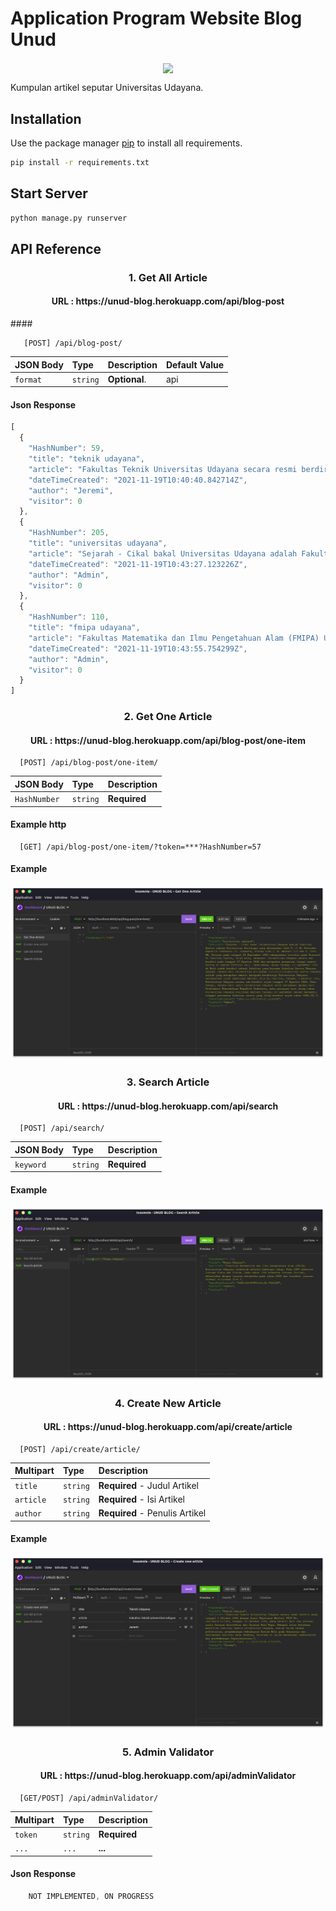 # Application Program Website Blog Unud
<p align="center"><img align="center" src="https://upload.wikimedia.org/wikipedia/id/2/2d/Logo-unud-baru.png"></p>
Kumpulan artikel seputar Universitas Udayana.


## Installation

Use the package manager [pip](https://pip.pypa.io/en/stable/) to install all requirements.

```bash
pip install -r requirements.txt
```

## Start Server

```bash
python manage.py runserver
```

## API Reference
<h3 align="center">1. Get All Article</h3>
<h4 align="center">URL : https://unud-blog.herokuapp.com/api/blog-post </h4>
#### 

```http
   [POST] /api/blog-post/
```


| JSON Body | Type     | Description                |Default Value|
| :-------- | :------- | :------------------------- |:------|
| `format`| `string` | **Optional**.  |api|

#### Json Response

```javascript
[
  {
    "HashNumber": 59,
    "title": "teknik udayana",
    "article": "Fakultas Teknik Universitas Udayana secara resmi berdiri pada tanggal 1 Oktober 1965 dengan Surat Keputusan Menteri PTIP No. 248/Sek/P.U/1965, tanggal 20 Oktober 1965, yang terdiri dari dua jurusan yaitu Jurusan Arsitektur dan Jurusan Seni Rupa. Sebagai latar belakang pendirian Fakultas Teknik Universitas Udayana, adalah dalam rangka pelestarian, pengembangan kebudayaan Daerah Bali pada khususnya dan kebudayaan nasional pada umumnya, terutama di dalam menghadapi pembangunan dan perkembangan kepariwisataan.",
    "dateTimeCreated": "2021-11-19T10:40:40.842714Z",
    "author": "Jeremi",
    "visitor": 0
  },
  {
    "HashNumber": 205,
    "title": "universitas udayana",
    "article": "Sejarah - Cikal bakal Universitas Udayana adalah Fakultas Sastra cabang Universitas Airlangga yang diresmikan oleh P. J. M. Presiden Republik Indonesia Ir. Soekarno, dibuka oleh J. M. Menteri P.P dan K. Prof. DR. Priyono pada tanggal 29 September 1958 sebagaimana tertulis pada Prasasti di Fakultas Sastra, Jalan Nias, Denpasar. Universitas Udayana secara sah berdiri pada tanggal 17 Agustus 1962 dan merupakan perguruan tinggi negeri tertua di daerah Provinsi Bali. Sebelumnya, sejak tanggal 29 September 1958 di Bali sudah berdiri sebuah fakultas yang bernama fakultas Sastra Udayana sebagai cabang dari Universitas Airlangga.\\r\\n\\r\\nFakultas Sastra Udayana inilah yang merupakan embrio daripada berdirinya Universitas Udayana. Berdasarkan Surat Keputusan Menteri PTIP No.104/1962, tanggal 9 Agustus 1962, Universitas Udayana secara sah berdiri sejak tanggal 17 Agustus 1962. Akan tetapi, karena hari lahir Universitas Udayana jatuh bersamaan dengan hari Proklamasi Kemerdekaan Republik Indonesia, maka perayaan hari ulang tahun Universitas Udayana dialihkan menjadi tanggal 29 September dengan mengambil tanggal peresmian fakultas sastra yang telah berdiri sejak tahun 1958.[8].",
    "dateTimeCreated": "2021-11-19T10:43:27.123226Z",
    "author": "Admin",
    "visitor": 0
  },
  {
    "HashNumber": 110,
    "title": "fmipa udayana",
    "article": "Fakultas Matematika dan Ilmu Pengetahuan Alam (FMIPA) Universitas Udayana terbentuk melalui beberapa tahap. Pada 1984 dibentuk Jurusan Kimia dan Fisika. Pada tahun 1985 dibentuk Jurusan Biologi, dilanjukan dengan jurusan matematka pada tahun 2000 dan terakhir jurusan Farmasi diijinkan 2005.",
    "dateTimeCreated": "2021-11-19T10:43:55.754299Z",
    "author": "Admin",
    "visitor": 0
  }
]
```

#### 
<h3 align="center">2. Get One Article</h3>
<h4 align="center">URL : https://unud-blog.herokuapp.com/api/blog-post/one-item </h4>

```http
  [POST] /api/blog-post/one-item/
```

| JSON Body | Type     | Description                       |
| :-------- | :------- | :-------------------------------- |
| `HashNumber`      | `string` | **Required** |

#### Example http

```http
  [GET] /api/blog-post/one-item/?token=***?HashNumber=57
```
#### Example
![static/img_1.png](static/img_2.png)

#### 
<h3 align="center">3. Search Article</h3>
<h4 align="center">URL : https://unud-blog.herokuapp.com/api/search </h4>

```http
  [POST] /api/search/
```

| JSON Body | Type     | Description                       |
| :-------- | :------- | :-------------------------------- |
| `keyword`      | `string` | **Required** |

#### Example
![static/img_1.png](static/img_1.png)

#### 
<h3 align="center">4. Create New Article</h3>
<h4 align="center">URL : https://unud-blog.herokuapp.com/api/create/article </h4>

```http
  [POST] /api/create/article/
```

| Multipart | Type     | Description                       |
| :-------- | :------- | :-------------------------------- |
| `title`      | `string` | **Required** - Judul Artikel|
| `article`    | `string` | **Required** - Isi Artikel |
| `author`      | `string` | **Required** - Penulis Artikel|

#### Example
![img.png](static/img.png)

#### 
<h3 align="center">5. Admin Validator</h3>
<h4 align="center">URL : https://unud-blog.herokuapp.com/api/adminValidator </h4>

```http
  [GET/POST] /api/adminValidator/
```

| Multipart | Type     | Description                       |
| :-------- | :------- | :-------------------------------- |
| `token`      | `string` | **Required** |
| `...`      | `...` | **...** |

#### Json Response
```javascript
    NOT IMPLEMENTED, ON PROGRESS
```
  